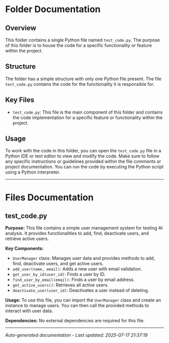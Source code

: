 # Folder Documentation

## Overview
This folder contains a single Python file named `test_code.py`. The purpose of this folder is to house the code for a specific functionality or feature within the project.

## Structure
The folder has a simple structure with only one Python file present. The file `test_code.py` contains the code for the functionality it is responsible for.

## Key Files
- `test_code.py`: This file is the main component of this folder and contains the code implementation for a specific feature or functionality within the project.

## Usage
To work with the code in this folder, you can open the `test_code.py` file in a Python IDE or text editor to view and modify the code. Make sure to follow any specific instructions or guidelines provided within the file comments or project documentation. You can run the code by executing the Python script using a Python interpreter.

---

# Files Documentation

## test_code.py

**Purpose:** This file contains a simple user management system for testing AI analysis. It provides functionalities to add, find, deactivate users, and retrieve active users.

**Key Components:**
- `UserManager` class: Manages user data and provides methods to add, find, deactivate users, and get active users.
- `add_user(name, email)`: Adds a new user with email validation.
- `get_user_by_id(user_id)`: Finds a user by ID.
- `find_user_by_email(email)`: Finds a user by email address.
- `get_active_users()`: Retrieves all active users.
- `deactivate_user(user_id)`: Deactivates a user instead of deleting.

**Usage:** To use this file, you can import the `UserManager` class and create an instance to manage users. You can then call the provided methods to interact with user data.

**Dependencies:** No external dependencies are required for this file.

---
*Auto-generated documentation - Last updated: 2025-07-17 21:37:19*
